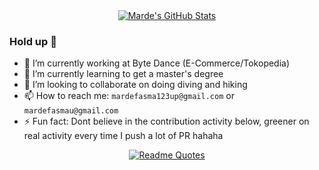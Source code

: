 <div align="center">
  <a href="https://github.com/marde12345/marde12345">
    <img align="center" src="https://github-readme-stats.vercel.app/api?username=marde12345&show_icons=true&line_height=27&count_private=true&title_color=ffffff&text_color=c9cacc&icon_color=2bbc8a&bg_color=1d1f21" alt="Marde's GitHub Stats" />
  </a>
</div>

### Hold up :cop:

- 🔭 I’m currently working at Byte Dance (E-Commerce/Tokopedia)
- 🌱 I’m currently learning to get a master's degree
- 👯 I’m looking to collaborate on doing diving and hiking
- 📫 How to reach me: `mardefasma123up@gmail.com` or `mardefasmau@gmail.com`
- ⚡ Fun fact: Dont believe in the contribution activity below, greener on real activity every time I push a lot of PR hahaha

<div align="center">
  
  [![Readme Quotes](https://quotes-github-readme.vercel.app/api?type=horizontal)](https://github.com/piyushsuthar/github-readme-quotes)
</div>
